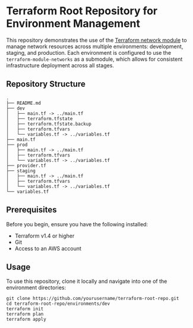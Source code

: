 # Terraform Root Repository for Environment Management

This repository demonstrates the use of the [Terraform network module](https://github.com/franelmarga/terraform-network-module) to manage network resources across multiple environments: development, staging, and production. Each environment is configured to use the `terraform-module-networks` as a submodule, which allows for consistent infrastructure deployment across all stages.


## Repository Structure

````
.
├── README.md
├── dev
│   ├── main.tf -> ../main.tf
│   ├── terraform.tfstate
│   ├── terraform.tfstate.backup
│   ├── terraform.tfvars
│   └── variables.tf -> ../variables.tf
├── main.tf
├── prod
│   ├── main.tf -> ../main.tf
│   ├── terraform.tfvars
│   └── variables.tf -> ../variables.tf
├── provider.tf
├── staging
│   ├── main.tf -> ../main.tf
│   ├── terraform.tfvars
│   └── variables.tf -> ../variables.tf
└── variables.tf
````

## Prerequisites

Before you begin, ensure you have the following installed:
- Terraform v1.4 or higher
- Git
- Access to an AWS account

## Usage

To use this repository, clone it locally and navigate into one of the environment directories:

```
git clone https://github.com/yourusername/terraform-root-repo.git
cd terraform-root-repo/environments/dev
terraform init
terraform plan
terraform apply
```